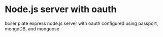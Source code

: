 # Node.js server with oauth
boiler plate express node.js server with oauth configured using passport, mongoDB, and mongoose
